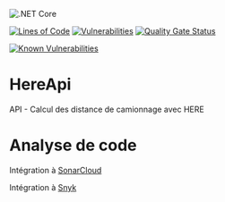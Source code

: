 ![.NET Core](https://github.com/jasonouellet/HereApi/workflows/.NET%20Core/badge.svg)

[![Lines of Code](https://sonarcloud.io/api/project_badges/measure?project=jasonouellet_HereApi&metric=ncloc)](https://sonarcloud.io/dashboard?id=jasonouellet_HereApi)
[![Vulnerabilities](https://sonarcloud.io/api/project_badges/measure?project=jasonouellet_HereApi&metric=vulnerabilities)](https://sonarcloud.io/dashboard?id=jasonouellet_HereApi)
[![Quality Gate Status](https://sonarcloud.io/api/project_badges/measure?project=jasonouellet_HereApi&metric=alert_status)](https://sonarcloud.io/dashboard?id=jasonouellet_HereApi)

[![Known Vulnerabilities](https://snyk.io/test/github/jasonouellet/HereApi/badge.svg)](https://snyk.io/test/github/jasonouellet/HereApi)


# HereApi
API - Calcul des distance de camionnage avec HERE

# Analyse de code

Intégration à [SonarCloud](https://sonarcloud.io/dashboard?id=jasonouellet_HereApi/)

Intégration à [Snyk](https://app.snyk.io/org/jasonouellet/project/42a7eb37-7170-4de0-ae4d-a5734210be1c/)
